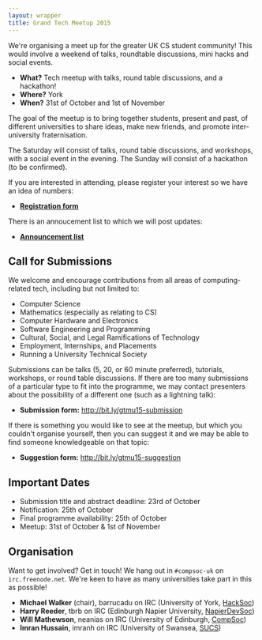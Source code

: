 ```yaml
---
layout: wrapper
title: Grand Tech Meetup 2015
---
```


We're organising a meet up for the greater UK CS student community!
This would involve a weekend of talks, roundtable discussions, mini
hacks and social events.

- **What?** Tech meetup with talks, round table discussions, and a
  hackathon!
- **Where?** York
- **When?** 31st of October and 1st of November

The goal of the meetup is to bring together students, present and
past, of different universities to share ideas, make new friends, and
promote inter-university fraternisation.

The Saturday will consist of talks, round table discussions, and
workshops, with a social event in the evening. The Sunday will consist
of a hackathon (to be confirmed).

If you are interested in attending, please register your interest so
we have an idea of numbers:

- **[Registration form](http://bit.ly/gtmu15-signup)** 

There is an annoucement list to which we will post updates:

- **[Announcement list](https://goo.gl/bsuRTV)**

Call for Submissions
--------------------

We welcome and encourage contributions from all areas of
computing-related tech, including but not limited to:

- Computer Science
- Mathematics (especially as relating to CS)
- Computer Hardware and Electronics
- Software Engineering and Programming
- Cultural, Social, and Legal Ramifications of Technology
- Employment, Internships, and Placements
- Running a University Technical Society

Submissions can be talks (5, 20, or 60 minute preferred), tutorials, 
workshops, or round table discussions. If there are too many 
submissions of a particular type to fit into the programme, we may 
contact presenters about the possibility of a different one (such as a 
lightning talk): 

- **Submission form:** http://bit.ly/gtmu15-submission 

If there is something you would like to see at the meetup, but which 
you couldn't organise yourself, then you can suggest it and we may be 
able to find someone knowledgeable on that topic: 

- **Suggestion form:** http://bit.ly/gtmu15-suggestion 

Important Dates 
--------------- 

- Submission title and abstract deadline: 23rd of October 
- Notification: 25th of October 
- Final programme availability: 25th of October 
- Meetup: 31st of October & 1st of November

Organisation
------------

Want to get involved? Get in touch! We hang out in `#compsoc-uk` on
`irc.freenode.net`. We're keen to have as many universities take part
in this as possible!

- **Michael Walker** (chair), barrucadu on IRC (University of York,
  [HackSoc](http://hacksoc.org/))
- **Harry Reeder**, tbrb on IRC (Edinburgh Napier University,
  [NapierDevSoc](http://napierdevsoc.uk/))
- **Will Mathewson**, neanias on IRC (University of Edinburgh,
  [CompSoc](http://comp-soc.com/))
- **Imran Hussain**, imranh on IRC (University of Swansea,
  [SUCS](https://sucs.org/))
